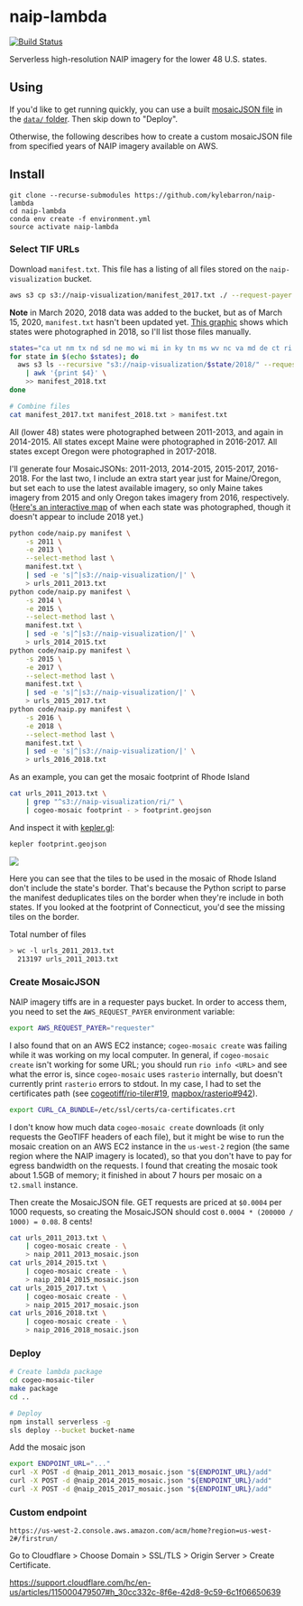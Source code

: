 # naip-lambda

[![Build Status](https://travis-ci.org/kylebarron/serverless-aerial-imagery.svg?branch=master)](https://travis-ci.org/kylebarron/serverless-aerial-imagery)

Serverless high-resolution NAIP imagery for the lower 48 U.S. states.

## Using

If you'd like to get running quickly, you can use a built [mosaicJSON
file][mosaic_json] in the [`data/` folder][data/]. Then skip down to "Deploy".

Otherwise, the following describes how to create a custom mosaicJSON file from
specified years of NAIP imagery available on AWS.

[mosaic_json]: https://github.com/developmentseed/mosaicjson-spec
[data/]: https://github.com/kylebarron/naip-lambda/tree/master/data

## Install

```
git clone --recurse-submodules https://github.com/kylebarron/naip-lambda
cd naip-lambda
conda env create -f environment.yml
source activate naip-lambda
```

### Select TIF URLs

Download `manifest.txt`. This file has a listing of all files stored on the
`naip-visualization` bucket.

```bash
aws s3 cp s3://naip-visualization/manifest_2017.txt ./ --request-payer
```

**Note** in March 2020, 2018 data was added to the bucket, but as of March 15,
2020, `manifest.txt` hasn't been updated yet. [This graphic][naip_coverage_2018]
shows which states were photographed in 2018, so I'll list those files manually.

[naip_coverage_2018]: https://www.fsa.usda.gov/Assets/USDA-FSA-Public/usdafiles/APFO/status-maps/pdfs/NAIP_Coverage_2018.pdf

```bash
states="ca ut nm tx nd sd ne mo wi mi in ky tn ms wv nc va md de ct ri ma vt nh me"
for state in $(echo $states); do
  aws s3 ls --recursive "s3://naip-visualization/$state/2018/" --request-payer \
    | awk '{print $4}' \
    >> manifest_2018.txt
done

# Combine files
cat manifest_2017.txt manifest_2018.txt > manifest.txt
```

All (lower 48) states were photographed between 2011-2013, and again in
2014-2015. All states except Maine were photographed in 2016-2017. All states
except Oregon were photographed in 2017-2018.

I'll generate four MosaicJSONs: 2011-2013, 2014-2015, 2015-2017, 2016-2018. For
the last two, I include an extra start year just for Maine/Oregon, but set each
to use the latest available imagery, so only Maine takes imagery from 2015 and
only Oregon takes imagery from 2016, respectively. ([Here's an interactive
map][naip-years] of when each state was photographed, though it doesn't appear
to include 2018 yet.)

[naip-years]: https://www.arcgis.com/home/webmap/viewer.html?webmap=17944d45bbef42afb05a5652d7c28aa5

```bash
python code/naip.py manifest \
    -s 2011 \
    -e 2013 \
    --select-method last \
    manifest.txt \
    | sed -e 's|^|s3://naip-visualization/|' \
    > urls_2011_2013.txt
python code/naip.py manifest \
    -s 2014 \
    -e 2015 \
    --select-method last \
    manifest.txt \
    | sed -e 's|^|s3://naip-visualization/|' \
    > urls_2014_2015.txt
python code/naip.py manifest \
    -s 2015 \
    -e 2017 \
    --select-method last \
    manifest.txt \
    | sed -e 's|^|s3://naip-visualization/|' \
    > urls_2015_2017.txt
python code/naip.py manifest \
    -s 2016 \
    -e 2018 \
    --select-method last \
    manifest.txt \
    | sed -e 's|^|s3://naip-visualization/|' \
    > urls_2016_2018.txt
```

As an example, you can get the mosaic footprint of Rhode Island
```bash
cat urls_2011_2013.txt \
    | grep "^s3://naip-visualization/ri/" \
    | cogeo-mosaic footprint - > footprint.geojson
```

And inspect it with [kepler.gl](https://github.com/kylebarron/keplergl_cli):
```bash
kepler footprint.geojson
```

![](assets/rhode_island_footprint.png)

Here you can see that the tiles to be used in the mosaic of Rhode Island don't
include the state's border. That's because the Python script to parse the
manifest deduplicates tiles on the border when they're include in both states.
If you looked at the footprint of Connecticut, you'd see the missing tiles on
the border.

Total number of files
```bash
> wc -l urls_2011_2013.txt
  213197 urls_2011_2013.txt
```

### Create MosaicJSON

NAIP imagery tiffs are in a requester pays bucket. In order to access them, you
need to set the `AWS_REQUEST_PAYER` environment variable:

```bash
export AWS_REQUEST_PAYER="requester"
```

I also found that on an AWS EC2 instance; `cogeo-mosaic create` was failing
while it was working on my local computer. In general, if `cogeo-mosaic create`
isn't working for some URL; you should run `rio info <URL>` and see what the
error is, since `cogeo-mosaic` uses `rasterio` internally, but doesn't currently
print `rasterio` errors to stdout. In my case, I had to set the certificates
path (see
[cogeotiff/rio-tiler#19](https://github.com/cogeotiff/rio-tiler/issues/19),
[mapbox/rasterio#942](https://github.com/mapbox/rasterio/issues/942)).

```bash
export CURL_CA_BUNDLE=/etc/ssl/certs/ca-certificates.crt
```

I don't know how much data `cogeo-mosaic create` downloads (it only requests the
GeoTIFF headers of each file), but it might be wise to run the mosaic creation
on an AWS EC2 instance in the `us-west-2` region (the same region where the NAIP
imagery is located), so that you don't have to pay for egress bandwidth on the
requests. I found that creating the mosaic took about 1.5GB of memory; it
finished in about 7 hours per mosaic on a `t2.small` instance.

Then create the MosaicJSON file. GET requests are priced at `$0.0004` per 1000
requests, so creating the MosaicJSON should cost `0.0004 * (200000 / 1000) =
0.08`. 8 cents!

```bash
cat urls_2011_2013.txt \
    | cogeo-mosaic create - \
    > naip_2011_2013_mosaic.json
cat urls_2014_2015.txt \
    | cogeo-mosaic create - \
    > naip_2014_2015_mosaic.json
cat urls_2015_2017.txt \
    | cogeo-mosaic create - \
    > naip_2015_2017_mosaic.json
cat urls_2016_2018.txt \
    | cogeo-mosaic create - \
    > naip_2016_2018_mosaic.json
```

### Deploy

```bash
# Create lambda package
cd cogeo-mosaic-tiler
make package
cd ..

# Deploy
npm install serverless -g
sls deploy --bucket bucket-name
```

Add the mosaic json

```bash
export ENDPOINT_URL="..."
curl -X POST -d @naip_2011_2013_mosaic.json "${ENDPOINT_URL}/add"
curl -X POST -d @naip_2014_2015_mosaic.json "${ENDPOINT_URL}/add"
curl -X POST -d @naip_2015_2017_mosaic.json "${ENDPOINT_URL}/add"
```

### Custom endpoint

```
https://us-west-2.console.aws.amazon.com/acm/home?region=us-west-2#/firstrun/
```

Go to Cloudflare > Choose Domain > SSL/TLS > Origin Server > Create Certificate.

https://support.cloudflare.com/hc/en-us/articles/115000479507#h_30cc332c-8f6e-42d8-9c59-6c1f06650639
